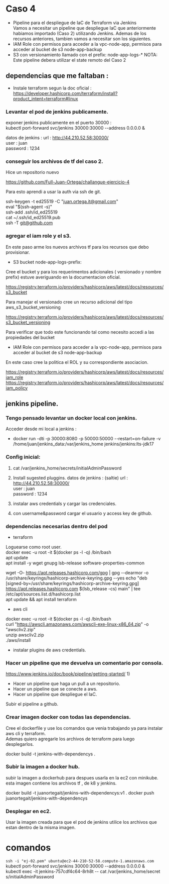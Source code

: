# Caso 4  
- Pipeline para el despliegue de IaC de Terraform via Jenkins  
Vamos a necesitar un pipeline que despliegue IaC que anteriormente habiamos importado (Caso 2) utilizando Jenkins. Ademas de los recursos anteriores, tambien vamos a necesitar son los siguientes.  
- IAM Role con permisos para acceder a la vpc-node-app, permisos para acceder al bucket de s3 node-app-backup
- S3 con versionamiento llamado con el prefix: node-app-logs-*
NOTA: Este pipeline debera utilizar el state remoto del Caso 2  

## dependencias que me faltaban : 
- Instale terraform segun la doc oficial :  
<https://developer.hashicorp.com/terraform/install?product_intent=terraform#linux>  


### Levantar el pod de jenkins publicamente.
exponer jenkins publicamente en el puerto 30000 :  
kubectl port-forward svc/jenkins 30000:30000 --address 0.0.0.0 &  

datos de jenkins : 
url : http://44.210.52.58:30000/  
user : juan  
password : 1234  

### conseguir los archivos de tf del caso 2.  

Hice un repositorio nuevo 

<https://github.com/Full-Juan-Ortega/challangue-ejercicio-4>  

Para esto aprendi a usar la auth via ssh de git.  

ssh-keygen -t ed25519 -C "juan.ortega.it@gmail.com"  
eval "$(ssh-agent -s)"  
ssh-add .ssh/id_ed25519  
cat ~/.ssh/id_ed25519.pub  
ssh -T git@github.com  

### agregar el iam role y el s3.  
En este paso arme los nuevos archivos tf para los recursos que debo provisionar.  

- S3 bucket node-app-logs-prefix:

Cree el bucket y para los requerimentos adicionales ( versionado y nombre prefix) estuve averiguando en la documentacion oficial.  

<https://registry.terraform.io/providers/hashicorp/aws/latest/docs/resources/s3_bucket>  

Para manejar el versionado cree un recurso adicional del tipo aws_s3_bucket_versioning  

<https://registry.terraform.io/providers/hashicorp/aws/latest/docs/resources/s3_bucket_versioning>  

Para verificar que todo este funcionando tal como necesito accedi a las propiedades del bucket

- IAM Role con permisos para acceder a la vpc-node-app, permisos para acceder al bucket de s3 node-app-backup


En este caso cree la politica el ROL y su correspondiente asociacion.

<https://registry.terraform.io/providers/hashicorp/aws/latest/docs/resources/iam_role>  
<https://registry.terraform.io/providers/hashicorp/aws/latest/docs/resources/iam_policy> 


## jenkins pipeline.

### Tengo pensado levantar un docker local con jenkins.  
Acceder desde mi local a jenkins :  
* docker run -dti -p 30000:8080 -p 50000:50000 --restart=on-failure -v /home/juan/jenkins_data:/var/jenkins_home jenkins/jenkins:lts-jdk17  

### Config inicial:  
1) cat /var/jenkins_home/secrets/initialAdminPassword  
2) Install sugested pluggins.
datos de jenkins : (saltie)
url : http://44.210.52.58:30000/  
user : juan  
password : 1234  

3) instalar aws credentials y cargar las credenciales.
4) con username&password cargar el usuario y access key de github.

### dependencias necesarias dentro del pod

- terraform

Loguearse como root user.  
docker exec -u root -it $(docker ps -l -q) /bin/bash    
apt update  
apt install -y wget gnupg lsb-release software-properties-common  

wget -O- https://apt.releases.hashicorp.com/gpg | gpg --dearmor -o /usr/share/keyrings/hashicorp-archive-keyring.gpg --yes
echo "deb [signed-by=/usr/share/keyrings/hashicorp-archive-keyring.gpg] https://apt.releases.hashicorp.com $(lsb_release -cs)   main" | tee /etc/apt/sources.list.d/hashicorp.list  
apt update && apt install terraform  


- aws cli  

docker exec -u root -it $(docker ps -l -q) /bin/bash  
curl "https://awscli.amazonaws.com/awscli-exe-linux-x86_64.zip" -o "awscliv2.zip"  
unzip awscliv2.zip  
./aws/install  

- instalar plugins de aws credentials.  


### Hacer un pipeline que me devuelva un comentario por consola.
<https://www.jenkins.io/doc/book/pipeline/getting-started/>
1) 
- Hacer un pipeline que haga un pull a un repositorio.
- Hacer un pipeline que se conecte a aws.
- Hacer un pipeline que despliegue el IaC.

Subir el pipeline a github.

### Crear imagen docker con todas las dependencias.

Cree el dockerfile y use los comandos que venia trabajando ya para instalar aws cli y terraform.  
Ademas quiero agregarle los archivos de terraform para luego desplegarlos.

docker build -t jenkins-with-dependencys .


### Subir la imagen a docker hub.

subir la imagen a dockerhub para despues usarla en la ec2 con minikube.   
esta imagen contiene los archivos tf , de k8 y jenkins.

docker build -t juanortegait/jenkins-with-dependencys:v1 .
docker push juanortegait/jenkins-with-dependencys

### Desplegar en ec2.

Usar la imagen creada para que el pod de jenkins utilice los archivos que estan dentro de la misma imagen.


# comandos

`ssh -i "ej-02.pem" ubuntu@ec2-44-210-52-58.compute-1.amazonaws.com`  
kubectl port-forward svc/jenkins 30000:30000 --address 0.0.0.0 &  
kubectl exec -it jenkins-757cdf4c64-8rh8t -- cat /var/jenkins_home/secret
s/initialAdminPassword  


